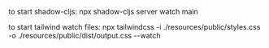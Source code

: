 to start shadow-cljs: npx shadow-cljs server watch main

to start tailwind watch files: npx tailwindcss -i ./resources/public/styles.css -o ./resources/public/dist/output.css --watch


